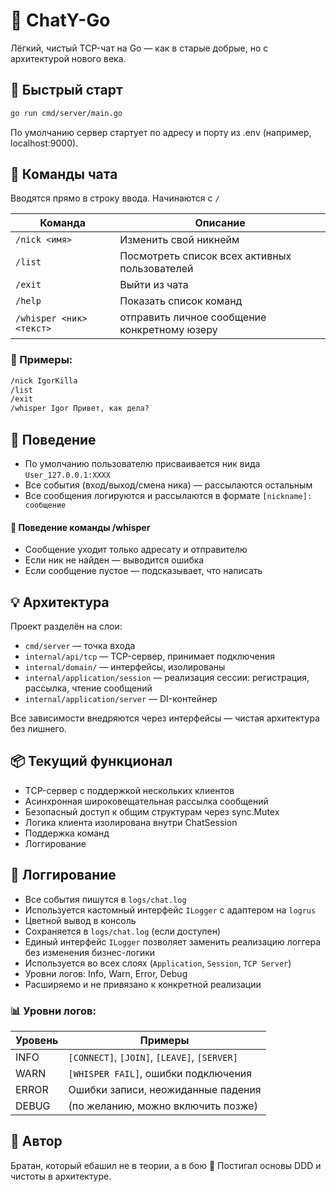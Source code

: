 # 🧠 ChatY-Go

Лёгкий, чистый TCP-чат на Go — как в старые добрые, но с архитектурой нового века.

## 🚀 Быстрый старт

```bash
go run cmd/server/main.go
```
По умолчанию сервер стартует по адресу и порту из .env (например, localhost:9000).

## 💬 Команды чата

Вводятся прямо в строку ввода. Начинаются с `/`

| Команда                  | Описание                                      |
|--------------------------|-----------------------------------------------|
| `/nick <имя>`            | Изменить свой никнейм                         |
| `/list`                  | Посмотреть список всех активных пользователей |
| `/exit`                  | Выйти из чата                                 |
| `/help`                  | Показать список команд                        |
| `/whisper <ник> <текст>` | отправить личное сообщение конкретному юзеру  |

### 🔄 Примеры:
```txt
/nick IgorKilla
/list
/exit
/whisper Igor Привет, как дела?
```

## 🔐 Поведение

- По умолчанию пользователю присваивается ник вида `User_127.0.0.1:XXXX`
- Все события (вход/выход/смена ника) — рассылаются остальным
- Все сообщения логируются и рассылаются в формате `[nickname]: сообщение`
#### 🔐 Поведение команды /whisper
- Сообщение уходит только адресату и отправителю
- Если ник не найден — выводится ошибка
- Если сообщение пустое — подсказывает, что написать

## 💡 Архитектура
Проект разделён на слои:

* `cmd/server` — точка входа
* `internal/api/tcp` — TCP-сервер, принимает подключения
* `internal/domain/` — интерфейсы, изолированы
* `internal/application/session` — реализация сессии: регистрация, рассылка, чтение сообщений
* `internal/application/server` — DI-контейнер

Все зависимости внедряются через интерфейсы — чистая архитектура без лишнего.

## 📦 Текущий функционал
* TCP-сервер с поддержкой нескольких клиентов
* Асинхронная широковещательная рассылка сообщений
* Безопасный доступ к общим структурам через sync.Mutex
* Логика клиента изолирована внутри ChatSession
* Поддержка команд
* Логгирование

## 📝 Логгирование

- Все события пишутся в `logs/chat.log`
- Используется кастомный интерфейс `ILogger` с адаптером на `logrus`
- Цветной вывод в консоль
- Сохраняется в `logs/chat.log` (если доступен)
- Единый интерфейс `ILogger` позволяет заменить реализацию логгера без изменения бизнес-логики
- Используется во всех слоях (`Application`, `Session`, `TCP Server`)
- Уровни логов: Info, Warn, Error, Debug
- Расширяемо и не привязано к конкретной реализации

### 📊 Уровни логов:

| Уровень | Примеры                                      |
|---------|----------------------------------------------|
| INFO    | `[CONNECT]`, `[JOIN]`, `[LEAVE]`, `[SERVER]` |
| WARN    | `[WHISPER FAIL]`, ошибки подключения         |
| ERROR   | Ошибки записи, неожиданные падения           |
| DEBUG   | (по желанию, можно включить позже)           |

## 🤝 Автор
Братан, который ебашил не в теории, а в бою 💪 Постигал основы DDD и чистоты в архитектуре.